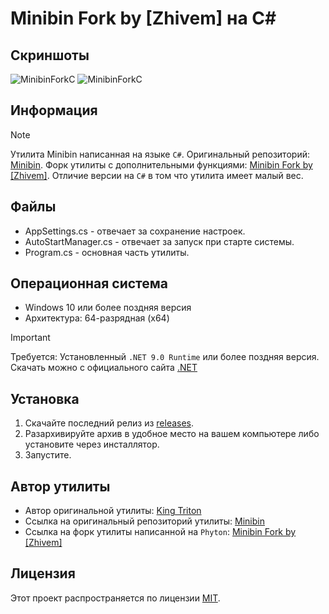 #  Minibin Fork by [Zhivem] на C#

## Скриншоты 

![MinibinForkC](https://github.com/user-attachments/assets/245decda-d690-4286-b14c-8540b053152a)
![MinibinForkC](https://github.com/user-attachments/assets/8f8b763f-315c-45d4-89a2-8846eaf82352)

## Информация

> [!NOTE]
> Утилита Minibin написанная на языке `C#`. Оригинальный репозиторий: [Minibin](https://github.com/king-tri-ton/minibin). Форк утилиты с дополнительными функциями: [Minibin Fork by [Zhivem]](https://github.com/zhivem/Minibin-fork-zhivem). Отличие версии на `C#` в том что утилита имеет малый вес.

## Файлы

- AppSettings.cs - отвечает за сохранение настроек.
- AutoStartManager.cs - отвечает за запуск при старте системы.
- Program.cs - основная часть утилиты.

## Операционная система
- Windows 10 или более поздняя версия
- Архитектура: 64-разрядная (x64) 
    
> [!IMPORTANT]
>  Требуется: Установленный `.NET 9.0 Runtime` или более поздняя версия. Скачать можно с официального сайта [.NET](https://dotnet.microsoft.com/ru-ru/download)

## Установка

1. Скачайте последний релиз из [releases](https://github.com/zhivem/Minibin-C/releases).
2. Разархивируйте архив в удобное место на вашем компьютере либо установите через инсталлятор.
3. Запустите.

## Автор утилиты

- Автор оригинальной утилиты: [King Triton](https://github.com/king-tri-ton)<br/>
- Ссылка на оригинальный репозиторий утилиты: [Minibin](https://github.com/king-tri-ton/minibin)<br/>
- Ссылка на форк утилиты написанной на `Phyton`: [Minibin Fork by [Zhivem]](https://github.com/zhivem/Minibin-fork-zhivem)

## Лицензия

Этот проект распространяется по лицензии [MIT](https://choosealicense.com/licenses/mit/).
